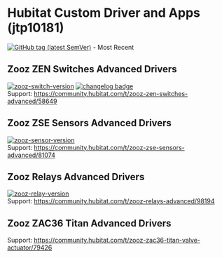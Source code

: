 # Hubitat Custom Driver and Apps (jtp10181)  
[![GitHub tag (latest SemVer)](https://img.shields.io/github/v/tag/jtp10181/Hubitat?sort=semver&logo=github)](https://github.com/jtp10181/Hubitat/tags) - Most Recent

## Zooz ZEN Switches Advanced Drivers  
[![zooz-switch-version](https://img.shields.io/badge/dynamic/json?color=blue&label=zooz-switch&prefix=v&query=%24.drivers.0.version&url=https%3A%2F%2Fraw.githubusercontent.com%2Fjtp10181%2FHubitat%2Fmain%2FpackageManifest%2Fzooz-zen-switch-dimmer.json&logo=github)](https://github.com/jtp10181/Hubitat/tags)
[![changelog badge](https://img.shields.io/badge/changelog-v1.5.4-important)](CHANGELOG-switch.md)  
Support: https://community.hubitat.com/t/zooz-zen-switches-advanced/58649

## Zooz ZSE Sensors Advanced Drivers  
[![zooz-sensor-version](https://img.shields.io/badge/dynamic/json?color=blue&label=zooz-sensor&prefix=v&query=%24.drivers.0.version&url=https%3A%2F%2Fraw.githubusercontent.com%2Fjtp10181%2FHubitat%2Fmain%2FpackageManifest%2Fzooz-zen-sensors.json)](https://github.com/jtp10181/Hubitat/tags)  
Support: https://community.hubitat.com/t/zooz-zse-sensors-advanced/81074

## Zooz Relays Advanced Drivers  
[![zooz-relay-version](https://img.shields.io/badge/dynamic/json?color=blue&label=zooz-relay&prefix=v&query=%24.drivers.0.version&url=https%3A%2F%2Fraw.githubusercontent.com%2Fjtp10181%2FHubitat%2Fmain%2FpackageManifest%2Fzooz-zen-relays.json)](https://github.com/jtp10181/Hubitat/tags)  
Support: https://community.hubitat.com/t/zooz-relays-advanced/98194

## Zooz ZAC36 Titan Advanced Drivers  
Support: https://community.hubitat.com/t/zooz-zac36-titan-valve-actuator/79426
